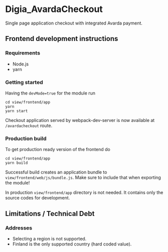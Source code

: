 # Digia_AvardaCheckout
Single page application checkout with integrated Avarda payment.

## Frontend development instructions

### Requirements

- Node.js
- yarn

### Getting started

Having the `devMode=true` for the module run

```
cd view/frontend/app
yarn
yarn start
```

Checkout application served by webpack-dev-server is now available at `/avardacheckout` route.

### Production build
To get production ready version of the frontend do

```
cd view/frontend/app
yarn build
```

Successful build creates an application bundle to `view/frontend/web/js/bundle.js`. Make sure to include that when exporting the module!

In production `view/frontend/app` directory is not needed. It contains only the source codes for development.

## Limitations / Technical Debt

### Addresses

- Selecting a region is not supported.
- Finland is the only supported country (hard coded value).
